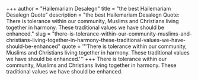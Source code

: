 +++
author = "Hailemariam Desalegn"
title = "the best Hailemariam Desalegn Quote"
description = "the best Hailemariam Desalegn Quote: There is tolerance within our community, Muslims and Christians living together in harmony. These traditional values we have should be enhanced."
slug = "there-is-tolerance-within-our-community-muslims-and-christians-living-together-in-harmony-these-traditional-values-we-have-should-be-enhanced"
quote = '''There is tolerance within our community, Muslims and Christians living together in harmony. These traditional values we have should be enhanced.'''
+++
There is tolerance within our community, Muslims and Christians living together in harmony. These traditional values we have should be enhanced.
